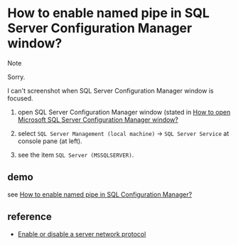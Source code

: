# How to enable named pipe in SQL Server Configuration Manager window?
> [!NOTE]
> Sorry.
>
> I can't screenshot when SQL Server Configuration Manager window is focused.

1. open SQL Server Configuration Manager window (stated in [How to open Microsoft SQL Server Configuration Manager window?](https://github.com/4.0843245/Microsoft-SQL-Server-Configuration-Manager/blob/main/How%20to/How%20to%20open%20Microsoft%20SQL%20Server%20Configuration%20Manager%20window%3F.md)

2. select `SQL Server Management (local machine)` -> `SQL Server Service` at console pane (at left).
3. see the item `SQL Server (MSSQLSERVER)`.

## demo
see [How to enable named pipe in SQL Configuration Manager?](https://youtu.be/WjmDP81Rzrw)

## reference
+ [Enable or disable a server network protocol](https://learn.microsoft.com/en-us/sql/database-engine/configure-windows/enable-or-disable-a-server-network-protocol?view=sql-server-ver16)
